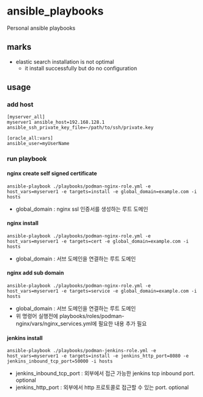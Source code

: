 # ansible_playbooks
Personal ansible playbooks

## marks
* elastic search installation is not optimal
    * it install successfully but do no configuration

## usage

### add host
```
[myserver_all]
myserver1 ansible_host=192.168.128.1 ansible_ssh_private_key_file=~/path/to/ssh/private.key

[oracle_all:vars]
ansible_user=myUserName
```

### run playbook
#### nginx create self signed certificate
`ansible-playbook ./playbooks/podman-nginx-role.yml -e host_vars=myserver1 -e targets=install -e global_domain=example.com -i hosts`
* global_domain : nginx ssl 인증서를 생성하는 루트 도메인 

#### nginx install
`ansible-playbook ./playbooks/podman-nginx-role.yml -e host_vars=myserver1 -e targets=cert -e global_domain=example.com -i hosts`
* global_domain : 서브 도메인을 연결하는 루트 도메인

#### nginx add sub domain

`ansible-playbook ./playbooks/podman-nginx-role.yml -e host_vars=myserver1 -e targets=service -e global_domain=example.com -i hosts`
* global_domain : 서브 도메인을 연결하는 루트 도메인
* 위 명령어 실행전에 playbooks/roles/podman-nginx/vars/nginx_services.yml에 필요한 내용 추가 필요

#### jenkins install
`ansible-playbook ./playbooks/podman-jenkins-role.yml -e host_vars=myserver1 -e targets=install -e jenkins_http_port=8080 -e jenkins_inbound_tcp_port=50000 -i hosts`
* jenkins_inbound_tcp_port : 외부에서 접근 가능한 jenkins tcp inbound port. optional
* jenkins_http_port : 외부에서 http 프로토콜로 접근할 수 있는 port. optional